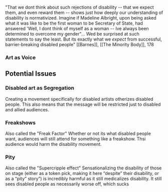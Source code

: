 "That we dont think about such rejections of disability -- that we expect them, and even reward them -- shows just how deeply our understanding of disability is normativized. Imagine if Madeline Albright, upon being asked what it was like to be the first woman to be Secretary of State, had answered 'Well, I dont think of myself as a woman -- Ive always been determined to overcome my gender"... Wed be surprised at such statements to say the least. But its exactly what we *expect* from successful, barrier-breaking disabled people"
	[[Barnes]], [[The Minority Body]], 178
### Art as Voice

## Potential Issues

### Disabled art as Segregation
Creating a movement specifically for disabled artists otherizes disabled people. This also means that the message will be restricted just to disabled and allied audiences.
### Freakshows
Also called the "Freak Factor"
Whether or not its what disabled people want, audiences will still attend for something like a freakshow. Thsi audience would harm the disability movement. 

### Pity
Also called the "Supercripple effect"
Sensationalizing the disability of those on stage (either as a token pick, making it here “despite” their disability, or as a “pity” story”) is incredibly harmful as it still medicalizes disability. It still sees disabled people as necessarily worse off, which sucks